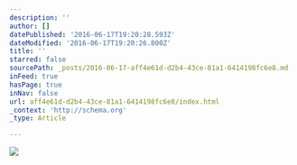 ```yaml
---
description: ''
author: []
datePublished: '2016-06-17T19:20:28.593Z'
dateModified: '2016-06-17T19:20:26.800Z'
title: ''
starred: false
sourcePath: _posts/2016-06-17-aff4e61d-d2b4-43ce-81a1-6414198fc6e8.md
inFeed: true
hasPage: true
inNav: false
url: aff4e61d-d2b4-43ce-81a1-6414198fc6e8/index.html
_context: 'http://schema.org'
_type: Article

---
```

![](https://the-grid-user-content.s3-us-west-2.amazonaws.com/294f6984-35e0-498e-b28d-d86f7186aaad.jpg)